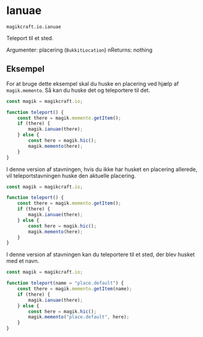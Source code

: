 
# Ianuae

`magikcraft.io.ianuae`

Teleport til et sted.

Argumenter: placering (`BukkitLocation`)  nReturns: nothing

## Eksempel

For at bruge dette eksempel skal du huske en placering ved hjælp af `magik.memento`. Så kan du huske det og teleportere til det.

```javascript
const magik = magikcraft.io;

function teleport() {
    const there = magik.memento.getItem();
    if (there) {
        magik.ianuae(there);
    } else {
        const here = magik.hic();
        magik.memento(here);
    }
}
```

I denne version af stavningen, hvis du ikke har husket en placering allerede, vil teleportstavningen huske den aktuelle placering.

```javascript
const magik = magikcraft.io;

function teleport() {
    const there = magik.memento.getItem();
    if (there) {
        magik.ianuae(there);
    } else {
        const here = magik.hic();
        magik.memento(here);
    }
}
```

I denne version af stavningen kan du teleportere til et sted, der blev husket med et navn.

```javascript
const magik = magikcraft.io;

function teleport(name = "place.default") {
    const there = magik.memento.getItem(name);
    if (there) {
        magik.ianuae(there);
    } else {
        const here = magik.hic();
        magik.memento("place.default", here);
    }
}
```